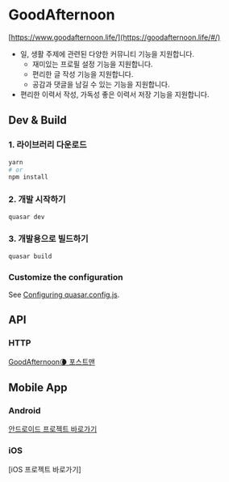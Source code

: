 # GoodAfternoon

[https://www.goodafternoon.life/](https://goodafternoon.life/#/)

- 일, 생활 주제에 관련된 다양한 커뮤니티 기능을 지원합니다.
  - 재미있는 프로필 설정 기능을 지원합니다.
  - 편리한 글 작성 기능을 지원합니다.
  - 공감과 댓글을 남길 수 있는 기능을 지원합니다.
- 편리한 이력서 작성, 가독성 좋은 이력서 저장 기능을 지원합니다.

## Dev & Build
### 1. 라이브러리 다운로드
```bash
yarn
# or
npm install
```

### 2. 개발 시작하기
```bash
quasar dev
```


### 3. 개발용으로 빌드하기
```bash
quasar build
```

### Customize the configuration
See [Configuring quasar.config.js](https://v2.quasar.dev/quasar-cli-vite/quasar-config-js).

## API
### HTTP
[GoodAfternoon🌘 포스트맨](https://www.postman.com/sansikenzo/workspace/bb/collection/24708275-8ff3d67e-9fc0-4640-b9fc-c37045b47694?action=share&creator=24708275)

## Mobile App
### Android
[안드로이드 프로젝트 바로가기](https://github.com/minjeong-bom/GA_Android)
### iOS
[iOS 프로젝트 바로가기]
